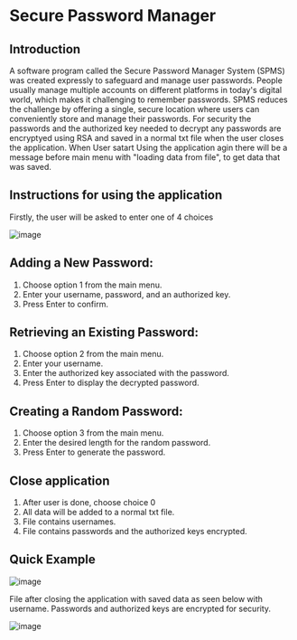 # Secure Password Manager
## Introduction
A software program called the Secure Password Manager System (SPMS) was created expressly to safeguard and manage user passwords. People usually manage multiple accounts on different platforms in today's digital world, which makes it challenging to remember passwords. SPMS reduces the challenge by offering a single, secure location where users can conveniently store and manage their passwords. For security the passwords and the authorized key needed to decrypt any passwords are encryptyed using RSA and saved in a normal txt file when the user closes the application. When User satart Using the application agin there will be a message before main menu with "loading data from file", to get data that was saved.
## Instructions for using the application
Firstly, the user will be asked to enter one of 4 choices

![image](https://github.com/AliElgemaey/Secure-Password-Manager/assets/114480187/5f986949-fbf0-4e98-9228-1371d62b0031)
## Adding a New Password:
1. Choose option 1 from the main menu.
2. Enter your username, password, and an authorized key.
3. Press Enter to confirm.
## Retrieving an Existing Password:
1. Choose option 2 from the main menu.
2. Enter your username.
3. Enter the authorized key associated with the password.
4. Press Enter to display the decrypted password.
## Creating a Random Password:
1. Choose option 3 from the main menu.
2. Enter the desired length for the random password.
3. Press Enter to generate the password.
## Close application
1. After user is done, choose choice 0 
2. All data will be added to a normal txt file.
3. File contains usernames.
4. File contains passwords and the authorized keys encrypted.
## Quick Example
![image](https://github.com/AliElgemaey/Secure-Password-Manager/assets/114480187/4ca93788-43fc-4a87-a99e-cbfb32544fae)

File after closing the application with saved data as seen below with username. Passwords and authorized keys are encrypted for security.

![image](https://github.com/AliElgemaey/Secure-Password-Manager/assets/114480187/382254a9-0a26-444d-b55e-4ab7c68c23aa)
